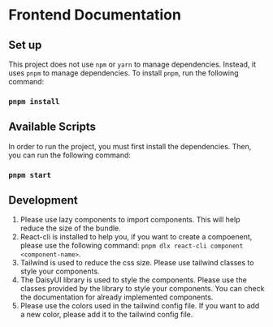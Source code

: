 # Frontend Documentation

## Set up

This project does not use `npm` or `yarn` to manage dependencies. Instead, it uses `pnpm` to manage dependencies. To install `pnpm`, run the following command:

### `pnpm install`

## Available Scripts

In order to run the project, you must first install the dependencies. Then, you can run the following command:

### `pnpm start`

## Development

1. Please use lazy components to import components. This will help reduce the size of the bundle.
2. React-cli is installed to help you, if you want to create a compoenent, please use the following command: `pnpm dlx react-cli component <component-name>`.
3. Tailwind is used to reduce the css size. Please use tailwind classes to style your components.
4. The DaisyUI library is used to style the components. Please use the classes provided by the library to style your components. You can check the documentation for already implemented components.
5. Please use the colors used in the tailwind config file. If you want to add a new color, please add it to the tailwind config file.
